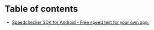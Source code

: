 # Table of contents

* [Speedchecker SDK for Android - Free speed test for your own app.](README.md)

